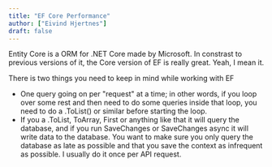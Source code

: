 ```yaml
---
title: "EF Core Performance"
author: ["Eivind Hjertnes"]
draft: false
---
```


Entity Core is a ORM for .NET Core made by Microsoft. In constrast to previous versions of it, the Core version of EF is really great. Yeah, I mean it.

There is two things you need to keep in mind while working with EF

-   One query going on per "request" at a time; in other words, if you loop over some rest and then need to do some queries inside that loop, you need to do a .ToList() or similar before starting the loop.
-   If you a .ToList, ToArray, First or anything like that it will query the database, and if you run SaveChanges or SaveChanges async it will write data to the database. You want to make sure you only query the database as late as possible and that you save the context as infrequent as possible. I usually do it once per API request.
